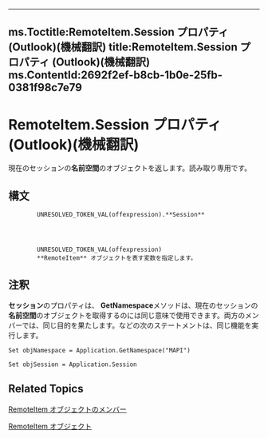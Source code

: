 

---
ms.Toctitle:RemoteItem.Session プロパティ (Outlook)(機械翻訳)
title:RemoteItem.Session プロパティ (Outlook)(機械翻訳)
ms.ContentId:2692f2ef-b8cb-1b0e-25fb-0381f98c7e79
---
# RemoteItem.Session プロパティ (Outlook)(機械翻訳)




現在のセッションの**名前空間**のオブジェクトを返します。読み取り専用です。

## 構文

            UNRESOLVED_TOKEN_VAL(offexpression).**Session**




            UNRESOLVED_TOKEN_VAL(offexpression)
            **RemoteItem** オブジェクトを表す変数を指定します。



## 注釈
**セッション**のプロパティは、 **GetNamespace**メソッドは、現在のセッションの**名前空間**のオブジェクトを取得するのには同じ意味で使用できます。両方のメンバーでは、同じ目的を果たします。などの次のステートメントは、同じ機能を実行します。

```vba
Set objNamespace = Application.GetNamespace("MAPI") 
```


```vba
Set objSession = Application.Session
```




## Related Topics

[RemoteItem オブジェクトのメンバー](15c0872e-88cc-9b9b-c31e-c15d6971e6e0.md)

[RemoteItem オブジェクト](6302aaff-cdcf-4d86-60f1-4bed15540d9f.md)




